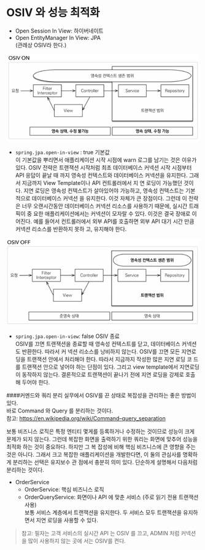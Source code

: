 # OSIV 와 성능 최적화

- Open Session In View: 하이버네이트
- Open EntityManager In View: JPA<br>
  (관례상 OSIV라 한다.)

![OSIV_ON](./img/05.%20OSIV_ON.PNG)

- `spring.jpa.open-in-view` : true 기본값<br>
이 기본값을 뿌리면서 애플리케이션 시작 시점에 warn 로그를 남기는 것은 이유가 있다.
OSIV 전략은 트랜잭션 시작처럼 최초 데이터베이스 커넥션 시작 시점부터 API 응답이 끝날 때 까지 영속성
컨텍스트와 데이터베이스 커넥션을 유지한다. 그래서 지금까지 View Template이나 API 컨트롤러에서 지
연 로딩이 가능했던 것이다.
지연 로딩은 영속성 컨텍스트가 살아있어야 가능하고, 영속성 컨텍스트는 기본적으로 데이터베이스 커넥션
을 유지한다. 이것 자체가 큰 장점이다.
그런데 이 전략은 너무 오랜시간동안 데이터베이스 커넥션 리소스를 사용하기 때문에, 실시간 트래픽이 중
요한 애플리케이션에서는 커넥션이 모자랄 수 있다. 이것은 결국 장애로 이어진다.
예를 들어서 컨트롤러에서 외부 API를 호출하면 외부 API 대기 시간 만큼 커넥션 리소스를 반환하지 못하
고, 유지해야 한다.


![OSIV_OFF](./img/06.%20OSIV_OFF.PNG)
- `spring.jpa.open-in-view`: false OSIV 종료<br>
OSIV를 끄면 트랜잭션을 종료할 때 영속성 컨텍스트를 닫고, 데이터베이스 커넥션도 반환한다. 따라서 커
넥션 리소스를 낭비하지 않는다.
OSIV를 끄면 모든 지연로딩을 트랜잭션 안에서 처리해야 한다. 따라서 지금까지 작성한 많은 지연 로딩 코
드를 트랜잭션 안으로 넣어야 하는 단점이 있다. 그리고 view template에서 지연로딩이 동작하지 않는다.
결론적으로 트랜잭션이 끝나기 전에 지연 로딩을 강제로 호출해 두어야 한다.

####커멘드와 쿼리 분리
실무에서 OSIV를 끈 상태로 복잡성을 관리하는 좋은 방법이 있다.<br>
바로 Command 와 Query 를 분리하는 것이다.<br>
참고: https://en.wikipedia.org/wiki/Command–query_separation

보통 비즈니스 로직은 특정 엔티티 몇게를 등록하거나 수정하는 것이므로 성능이 크게 문제가 되지 않는다.
그런데 복잡한 화면을 출력하기 위한 쿼리는 화면에 맞추어 성능을 최적화 하는 것이 중요하다. 하지만 그 복
잡성에 비해 핵심 비즈니스에 큰 영향을 주는 것은 아니다.
그래서 크고 복잡한 애플리케이션을 개발한다면, 이 둘의 관심사를 명확하게 분리하는 선택은 유지보수 관
점에서 충분히 의미 있다.
단순하게 설명해서 다음처럼 분리하는 것이다.

- OrderService
    - OrderService: 핵심 비즈니스 로직
    - OrderQueryService: 화면이나 API 에 맞춘 서비스 (주로 읽기 전용 트랜잭션 사용)<br>
보통 서비스 계층에서 트랜잭션을 유지한다. 두 서비스 모두 트랜잭션을 유지하면서 지연 로딩을 사용할 수
있다.

> 참고: 필자는 고객 서비스의 실시간 API 는 OSIV 를 끄고, ADMIN 처럼 커넥션을 많이 사용하지 않는 곳에
서는 OSIV를 켠다.